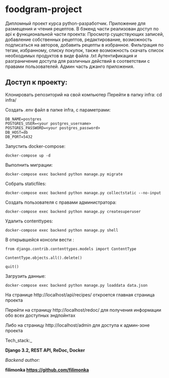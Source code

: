 # foodgram-project

Дипломный проект курса python-разработчик.
Приложение для размещения и чтения рецептов.
В бэкенд части реализован доступ по api к функциональной части проекта: 
Просмотр существующих записей, добавление собственных рецептов, редактирование,
возможность подписаться на авторов, добавить рецепты в избранное. 
Фильтрация по тегам, избранному, списку покупок, также возможность
скачать список необходимых продуктов в виде файла .txt
Аутентификация и разграничение доступа для различных действий в соответствии с правами пользователей.
Админ часть джанго приложения. 

## Доступ к проекту:

Клонировать репозиторий на свой компьютер 
Перейти в папку infra: cd infra/

Создать .env файл в папке infra, с параметрами:

    DB_NAME=postgres
    POSTGRES_USER=<your postgres_username>
    POSTGRES_PASSWORD=<your postgres_password>
    DB_HOST=db
    DB_PORT=5432

Запустить docker-compose:

```docker-compose up -d```

Выполнить миграции:

```docker-compose exec backend python manage.py migrate```

Собрать staticfiles:

```docker-compose exec backend python manage.py collectstatic --no-input```

Создать пользователя с правами администратора:

```docker-compose exec backend python manage.py createsuperuser```

Удалить contenttypes:

```docker-compose exec backend python manage.py shell ```

В открывшейся консоли вести :

```from django.contrib.contenttypes.models import ContentType```

```ContentType.objects.all().delete()```

```quit()```

Загрузить данные:

```docker-compose exec backend python manage.py loaddata data.json```

На странице http://localhost/api/recipes/ откроется главная страница проекта

Перейти на страницу http://localhost/redoc/ для получения информации обо всех доступных эндпойнтах

Либо на страницу http://localhost/admin для доступа к админ-зоне проекта



Tech_stack:_

__Django 3.2, REST API, ReDoc, Docker__

_Backend author:_

__filimonka https://github.com/filimonka__
